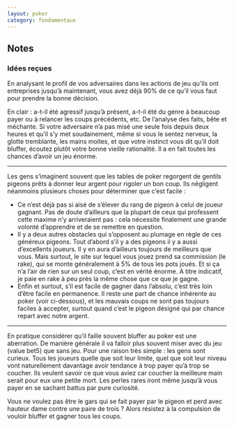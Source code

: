 ```yaml
---
layout: poker
category: fondamentaux
---
```


<h2 id="getting-set-up">
  Notes
</h2>

<h3 id="requirements">
  Idées reçues
</h3>

<p>
En analysant le profil de vos adversaires dans les actions de jeu qu’ils ont entreprises jusqu’à maintenant, vous avez déjà 90% de ce qu’il vous faut pour prendre la bonne décision.
</p>

<p>
En clair : a-t-il été agressif jusqu’à présent, a-t-il été du genre à beaucoup payer ou à relancer les coups précédents, etc. De l’analyse des faits, bête et méchante. Si votre adversaire n’a pas misé une seule fois depuis deux heures et qu’il s’y met soudainement, même si vous le sentez nerveux, la glotte tremblante, les mains moites, et que votre instinct vous dit qu’il doit bluffer, écoutez plutôt votre bonne vieille rationalité. Il a en fait toutes les chances d’avoir un jeu énorme.
</p>

<hr id="using-react">

<p>
Les gens s’imaginent souvent que les tables de poker regorgent de gentils pigeons prêts à donner leur argent pour rigoler un bon coup. Ils négligent néanmoins plusieurs choses pour déterminer que c’est facile :
</p>

<ul>
  <li>
    Ce n’est déjà pas si aisé de s’élever du rang de pigeon à celui de joueur gagnant. Pas de doute d’ailleurs que la plupart de ceux qui professent cette maxime n’y arriveraient pas : cela nécessite finalement une grande volonté d’apprendre et de se remettre en question.
  </li>
  <li>
    Il y a deux autres obstacles qui s’opposent au plumage en règle de ces généreux pigeons. Tout d’abord s’il y a des pigeons il y a aussi d’excellents joueurs. Il y en aura d’ailleurs toujours de meilleurs que vous. Mais surtout, le site sur lequel vous jouez prend sa commission (le rake), qui se monte généralement à 5% de tous les pots joués. Et si ça n’a l’air de rien sur un seul coup, c’est en vérité énorme. A titre indicatif, je paie en rake à peu près la même chose que ce que je gagne.
  </li>
  <li>
    Enfin et surtout, s’il est facile de gagner dans l’absolu, c’est très loin d’être facile en permanence. Il reste une part de chance inhérente au poker (voir ci-dessous), et les mauvais coups ne sont pas toujours faciles à accepter, surtout quand c’est le pigeon désigné qui par chance repart avec notre argent.
  </li>
</ul>

<hr id="using-react">

<p>
En pratique considérer qu’il faille souvent bluffer au poker est une aberration. De manière générale il va falloir plus souvent miser avec du jeu (value bet5) que sans jeu. Pour une raison très simple : les gens sont curieux. Tous les joueurs quelle que soit leur limite, quel que soit leur niveau vont naturellement davantage avoir tendance à trop payer qu’à trop se coucher. Ils veulent savoir ce que vous aviez car coucher la meilleure main serait pour eux une petite mort. Les perles rares iront même jusqu’à vous payer en se sachant battus par pure curiosité.
</p>

<p>
Vous ne voulez pas être le gars qui se fait payer par le pigeon et perd avec hauteur dame contre une paire de trois ? Alors résistez à la compulsion de vouloir bluffer et gagner tous les coups.
</p>
